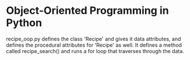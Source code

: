 # Object-Oriented Programming in Python

recipe_oop.py defines the class 'Recipe' and gives it data attributes, and defines the procedural attributes for 'Recipe' as well. It defines a method called recipe_search() and runs a for loop that traverses through the data.